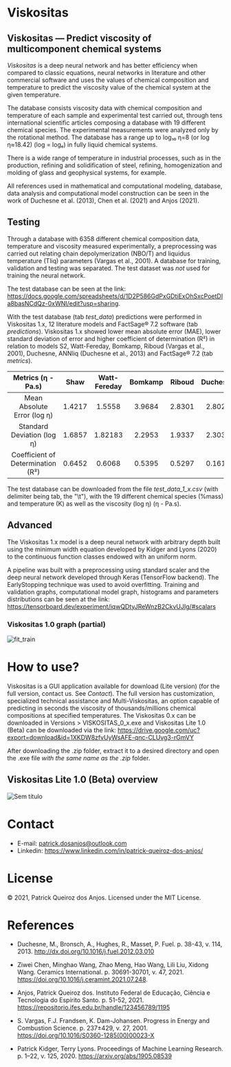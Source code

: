 # Viskositas

## Viskositas  — Predict viscosity of multicomponent chemical systems

_Viskositas_ is a deep neural network and has better efficiency when compared to classic equations, neural networks in literature and other commercial software and uses the values of chemical composition and temperature to predict the viscosity value of the chemical system at the given temperature.

The database consists viscosity data with chemical composition and temperature of each sample and experimental test carried out, through tens international scientific articles composing a database with 19 different chemical species. The experimental measurements were analyzed only by the rotational method. The database has a range up to log₁₀ η=8 (or log η≈18.42) (log = logₑ) in fully liquid chemical systems.

There is a wide range of temperature in industrial processes, such as in the production, refining and solidification of steel, refining, homogenization and molding of glass and geophysical systems, for example.

All references used in mathematical and computational modeling, database, data analysis and computational model construction can be seen in the work of Duchesne et al. (2013), Chen et al. (2021) and Anjos (2021).

## Testing

Through a database with 6358 different chemical composition data, temperature and viscosity measured experimentally, a preprocessing was carried out relating chain depolymerization (NBO/T) and liquidus temperature (Tliq) parameters (Vargas et al., 2001). A database for training, validation and testing was separated. The test dataset was _not_ used for training the neural network.

The test database can be seen at the link:
https://docs.google.com/spreadsheets/d/1D2P586GdPxGDtiExOhSxcPoetDIa8basNCdQz-0xWNI/edit?usp=sharing.

With the test database (tab _test_data_) predictions were performed in Viskositas 1.x, 12 literature models and FactSage® 7.2 software (tab _predictions_). Viskositas 1.x showed lower mean absolute error (MAE), lower standard deviation of error and higher coefficient of determination (R²) in relation to models S2, Watt-Fereday, Bomkamp, Riboud (Vargas et al., 2001), Duchesne, ANNliq (Duchesne et al., 2013) and FactSage® 7.2 (tab _metrics_).

| Metrics (η - Pa.s) | Shaw | Watt-Fereday | Bomkamp | Riboud | Duchesne | ANNliq	| Viskositas 1.0 | FactSage® 7.2 |
| :---: | :---: | :---: | :---: | :---: | :---: | :---:	| :---: | :---: |
|  Mean Absolute Error (log η) | 1.4217 | 1.5558 | 3.9684 | 2.8301 | 2.8027 | 11.6147 | 0.2309 | 0.8112 |
| Standard Deviation (log η) | 1.6857 | 1.82183 | 2.2953 | 1.9337 | 2.3038 | 4.8249 | 0.5446 | 1.3348 |
| Coefficient of Determination (R²) | 0.6452 | 0.6068 | 0.5395 | 0.5297 | 0.1611 | 0.1419 | 0.9864 | 0.8212 |

The test database can be downloaded from the file _test_data_1_x.csv_ (with delimiter being tab, the "\t"), with the 19 different chemical species (%mass) and temperature (K) as well as the viscosity (log η) (η - Pa.s).

## Advanced

The Viskositas 1.x model is a deep neural network with arbitrary depth built using the minimum width equation developed by Kidger and Lyons (2020) to the continuous function classes endowed with an uniform norm.

A pipeline was built with a preprocessing using standard scaler and the deep neural network developed through Keras (TensorFlow backend). The EarlyStopping technique was used to avoid overfitting. Training and validation graphs, computational model graph, histograms and parameters distributions can be seen at the link: https://tensorboard.dev/experiment/iqwQDtyJReWnzB2CkvUJIg/#scalars

### Viskositas 1.0 graph (partial)

![fit_train](https://user-images.githubusercontent.com/72185214/147387873-33cee9a4-0a00-49f6-8883-0812c03ccfd8.png)

# How to use?

Viskositas is a GUI application available for download (Lite version) (for the full version, contact us. See _Contact_). The full version has customization, specialized technical assistance and Multi-Viskositas, an option capable of predicting in seconds the viscosity of thousands/millions chemical compositions at specified temperatures. The Viskositas 0.x can be downloaded in Versions > VISKOSITAS_0_x.exe and Viskositas Lite 1.0 (Beta) can be downloaded via the link: https://drive.google.com/uc?export=download&id=1XKDW8zfvUyWsAFE-qnc-CLUvg3-rGmVY

After downloading the .zip folder, extract it to a desired directory and open the .exe file _with the same name as the .zip_ folder. 

## Viskositas Lite 1.0 (Beta) overview

![Sem título](https://user-images.githubusercontent.com/72185214/147371998-49028e66-c88d-4ee4-9a51-0e00a0c93fcc.png)

# Contact

- E-mail: patrick.dosanjos@outlook.com
- Linkedin: https://www.linkedin.com/in/patrick-queiroz-dos-anjos/

# License

© 2021, Patrick Queiroz dos Anjos. Licensed under the MIT License.

# References

- Duchesne, M., Bronsch, A., Hughes, R., Masset, P. Fuel. p. 38-43, v. 114, 2013. http://dx.doi.org/10.1016/j.fuel.2012.03.010

- Ziwei Chen, Minghao Wang, Zhao Meng, Hao Wang, Lili Liu, Xidong Wang. Ceramics International. p. 30691-30701, v. 47, 2021. https://doi.org/10.1016/j.ceramint.2021.07.248.

- Anjos, Patrick Queiroz dos. Instituto Federal de Educação, Ciência e Tecnologia do Espírito Santo. p. 51-52, 2021. https://repositorio.ifes.edu.br/handle/123456789/1195

- S. Vargas, F.J. Frandsen, K. Dam-Johansen. Progress in Energy and Combustion Science. p. 237±429, v. 27, 2001. https://doi.org/10.1016/S0360-1285(00)00023-X

- Patrick Kidger, Terry Lyons. Proceedings of Machine Learning Research. p. 1–22, v. 125, 2020. https://arxiv.org/abs/1905.08539
